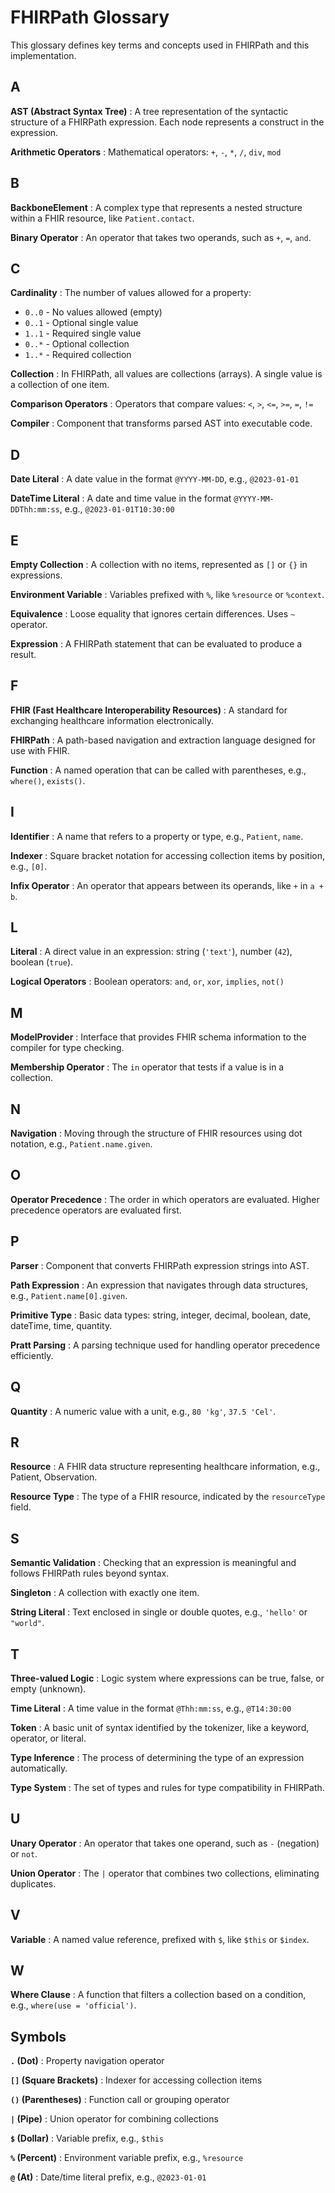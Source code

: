 # FHIRPath Glossary

This glossary defines key terms and concepts used in FHIRPath and this implementation.

## A

**AST (Abstract Syntax Tree)**
: A tree representation of the syntactic structure of a FHIRPath expression. Each node represents a construct in the expression.

**Arithmetic Operators**
: Mathematical operators: `+`, `-`, `*`, `/`, `div`, `mod`

## B

**BackboneElement**
: A complex type that represents a nested structure within a FHIR resource, like `Patient.contact`.

**Binary Operator**
: An operator that takes two operands, such as `+`, `=`, `and`.

## C

**Cardinality**
: The number of values allowed for a property:
- `0..0` - No values allowed (empty)
- `0..1` - Optional single value
- `1..1` - Required single value
- `0..*` - Optional collection
- `1..*` - Required collection

**Collection**
: In FHIRPath, all values are collections (arrays). A single value is a collection of one item.

**Comparison Operators**
: Operators that compare values: `<`, `>`, `<=`, `>=`, `=`, `!=`

**Compiler**
: Component that transforms parsed AST into executable code.

## D

**Date Literal**
: A date value in the format `@YYYY-MM-DD`, e.g., `@2023-01-01`

**DateTime Literal**
: A date and time value in the format `@YYYY-MM-DDThh:mm:ss`, e.g., `@2023-01-01T10:30:00`

## E

**Empty Collection**
: A collection with no items, represented as `[]` or `{}` in expressions.

**Environment Variable**
: Variables prefixed with `%`, like `%resource` or `%context`.

**Equivalence**
: Loose equality that ignores certain differences. Uses `~` operator.

**Expression**
: A FHIRPath statement that can be evaluated to produce a result.

## F

**FHIR (Fast Healthcare Interoperability Resources)**
: A standard for exchanging healthcare information electronically.

**FHIRPath**
: A path-based navigation and extraction language designed for use with FHIR.

**Function**
: A named operation that can be called with parentheses, e.g., `where()`, `exists()`.

## I

**Identifier**
: A name that refers to a property or type, e.g., `Patient`, `name`.

**Indexer**
: Square bracket notation for accessing collection items by position, e.g., `[0]`.

**Infix Operator**
: An operator that appears between its operands, like `+` in `a + b`.

## L

**Literal**
: A direct value in an expression: string (`'text'`), number (`42`), boolean (`true`).

**Logical Operators**
: Boolean operators: `and`, `or`, `xor`, `implies`, `not()`

## M

**ModelProvider**
: Interface that provides FHIR schema information to the compiler for type checking.

**Membership Operator**
: The `in` operator that tests if a value is in a collection.

## N

**Navigation**
: Moving through the structure of FHIR resources using dot notation, e.g., `Patient.name.given`.

## O

**Operator Precedence**
: The order in which operators are evaluated. Higher precedence operators are evaluated first.

## P

**Parser**
: Component that converts FHIRPath expression strings into AST.

**Path Expression**
: An expression that navigates through data structures, e.g., `Patient.name[0].given`.

**Primitive Type**
: Basic data types: string, integer, decimal, boolean, date, dateTime, time, quantity.

**Pratt Parsing**
: A parsing technique used for handling operator precedence efficiently.

## Q

**Quantity**
: A numeric value with a unit, e.g., `80 'kg'`, `37.5 'Cel'`.

## R

**Resource**
: A FHIR data structure representing healthcare information, e.g., Patient, Observation.

**Resource Type**
: The type of a FHIR resource, indicated by the `resourceType` field.

## S

**Semantic Validation**
: Checking that an expression is meaningful and follows FHIRPath rules beyond syntax.

**Singleton**
: A collection with exactly one item.

**String Literal**
: Text enclosed in single or double quotes, e.g., `'hello'` or `"world"`.

## T

**Three-valued Logic**
: Logic system where expressions can be true, false, or empty (unknown).

**Time Literal**
: A time value in the format `@Thh:mm:ss`, e.g., `@T14:30:00`

**Token**
: A basic unit of syntax identified by the tokenizer, like a keyword, operator, or literal.

**Type Inference**
: The process of determining the type of an expression automatically.

**Type System**
: The set of types and rules for type compatibility in FHIRPath.

## U

**Unary Operator**
: An operator that takes one operand, such as `-` (negation) or `not`.

**Union Operator**
: The `|` operator that combines two collections, eliminating duplicates.

## V

**Variable**
: A named value reference, prefixed with `$`, like `$this` or `$index`.

## W

**Where Clause**
: A function that filters a collection based on a condition, e.g., `where(use = 'official')`.

## Symbols

**`.` (Dot)**
: Property navigation operator

**`[]` (Square Brackets)**
: Indexer for accessing collection items

**`()` (Parentheses)**
: Function call or grouping operator

**`|` (Pipe)**
: Union operator for combining collections

**`$` (Dollar)**
: Variable prefix, e.g., `$this`

**`%` (Percent)**
: Environment variable prefix, e.g., `%resource`

**`@` (At)**
: Date/time literal prefix, e.g., `@2023-01-01`